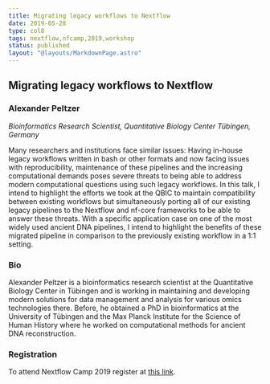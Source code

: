 ```yaml
---
title: Migrating legacy workflows to Nextflow
date: 2019-05-28
type: col8
tags: nextflow,nfcamp,2019,workshop
status: published
layout: "@layouts/MarkdownPage.astro"
---
```


## Migrating legacy workflows to Nextflow

### Alexander Peltzer
*Bioinformatics Research Scientist, Quantitative Biology Center Tübingen, Germany*

Many researchers and institutions face similar issues: Having in-house legacy workflows written in bash or other formats and now facing issues with reproducibility, maintenance of these pipelines and the increasing computational demands poses severe threats to being able to address modern computational questions using such legacy workflows. In this talk, I intend to highlight the efforts we took at the QBIC to maintain compatibility between existing workflows but simultaneously porting all of our existing legacy pipelines to the Nextflow and nf-core frameworks to be able to answer these threats. With a specific application case on one of the most widely used ancient DNA pipelines, I intend to highlight the benefits of these migrated pipeline in comparison to the previously existing workflow in a 1:1 setting.

### Bio

Alexander Peltzer is a bioinformatics research scientist at the Quantitative Biology Center in Tübingen and is working in maintaining and developing modern solutions for data management and analysis for various omics technologies there. Before, he obtained a PhD in bioinformatics at the University of Tübingen  and the Max Planck Institute for the Science of Human History where he worked on computational methods for ancient DNA reconstruction.

### Registration

To attend Nextflow Camp 2019 register at [this link](https://www.crg.eu/en/event/coursescrg-nextflow-2019).
